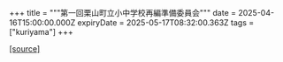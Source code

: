 +++
title = """第一回栗山町立小中学校再編準備委員会"""
date = 2025-04-16T15:00:00.000Z
expiryDate = 2025-05-17T08:32:00.363Z
tags = ["kuriyama"]
+++


[[source]](https://www.town.kuriyama.hokkaido.jp/soshiki/41/31462.html)

